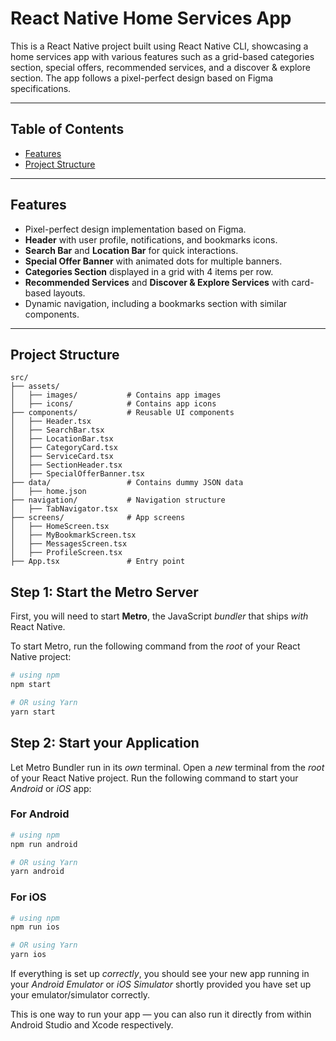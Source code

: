 # React Native Home Services App

This is a React Native project built using React Native CLI, showcasing a home services app with various features such as a grid-based categories section, special offers, recommended services, and a discover & explore section. The app follows a pixel-perfect design based on Figma specifications.

---

## Table of Contents

- [Features](#features)
- [Project Structure](#project-structure)

---

## Features

- Pixel-perfect design implementation based on Figma.
- **Header** with user profile, notifications, and bookmarks icons.
- **Search Bar** and **Location Bar** for quick interactions.
- **Special Offer Banner** with animated dots for multiple banners.
- **Categories Section** displayed in a grid with 4 items per row.
- **Recommended Services** and **Discover & Explore Services** with card-based layouts.
- Dynamic navigation, including a bookmarks section with similar components.

---

## Project Structure

```plaintext
src/
├── assets/
│   ├── images/           # Contains app images
│   ├── icons/            # Contains app icons
├── components/           # Reusable UI components
│   ├── Header.tsx
│   ├── SearchBar.tsx
│   ├── LocationBar.tsx
│   ├── CategoryCard.tsx
│   ├── ServiceCard.tsx
│   ├── SectionHeader.tsx
│   ├── SpecialOfferBanner.tsx
├── data/                 # Contains dummy JSON data
│   ├── home.json
├── navigation/           # Navigation structure
│   ├── TabNavigator.tsx
├── screens/              # App screens
│   ├── HomeScreen.tsx
│   ├── MyBookmarkScreen.tsx
│   ├── MessagesScreen.tsx
│   ├── ProfileScreen.tsx
├── App.tsx               # Entry point
```

## Step 1: Start the Metro Server

First, you will need to start **Metro**, the JavaScript _bundler_ that ships _with_ React Native.

To start Metro, run the following command from the _root_ of your React Native project:

```bash
# using npm
npm start

# OR using Yarn
yarn start
```

## Step 2: Start your Application

Let Metro Bundler run in its _own_ terminal. Open a _new_ terminal from the _root_ of your React Native project. Run the following command to start your _Android_ or _iOS_ app:

### For Android

```bash
# using npm
npm run android

# OR using Yarn
yarn android
```

### For iOS

```bash
# using npm
npm run ios

# OR using Yarn
yarn ios
```

If everything is set up _correctly_, you should see your new app running in your _Android Emulator_ or _iOS Simulator_ shortly provided you have set up your emulator/simulator correctly.

This is one way to run your app — you can also run it directly from within Android Studio and Xcode respectively.

